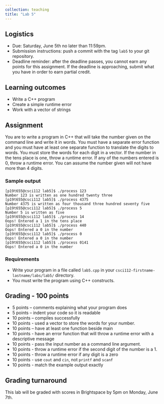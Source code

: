 ```yaml
---
collection: teaching
title: "Lab 5"
---
```


## Logistics
* Due: Saturday, June 5th no later than 11:59pm.
* Submission instructions: push a commit with the tag `lab5` to your git
	repository.
* Deadline reminder: after the deadline passes, you cannot earn any points for
	this assignment. If the deadline is approaching, submit what you have in
	order to earn partial credit.

## Learning outcomes
* Write a C++ program
* Create a simple runtime error
* Work with a vector of strings

## Assignment

You are to write a program in C++ that will take the number given on the
command line and write it in words. You must have a separate
error function and you must have at least one separate function to translate the digits to
words. You must store the words for each digit in a vector.
If the number in the tens place is one, throw a runtime error. If any of the
numbers entered is 0, throw a runtime error. 
You can assume the number given will not have more than 4 digits.

### Sample output
```
[p19t655@csci112 lab5]$ ./process 123
Number 123 is written as one hundred twenty three 
[p19t655@csci112 lab5]$ ./process 4375
Number 4375 is written as four thousand three hundred seventy five 
[p19t655@csci112 lab5]$ ./process 5
Number 5 is written as five 
[p19t655@csci112 lab5]$ ./process 14
Oops! Entered a 1 in the tens place
[p19t655@csci112 lab5]$ ./process 440
Oops! Entered a 0 in the number
[p19t655@csci112 lab5]$ ./process 0
Oops! Entered a 0 in the number
[p19t655@csci112 lab5]$ ./process 0141
Oops! Entered a 0 in the number
```

### Requirements
* Write your program in a file called `lab5.cpp` in your
	`csci112-firstname-lastname/labs/lab5/` directory.
* You must write the program using C++ constructs.

## Grading - 100 points

* 5 points – comments explaining what your program does
* 5 points – indent your code so it is readable
* 10 points – compiles successfully
* 10 points - used a vector to store the words for your number.
* 10 points – have at least one function beside main
* 10 points - have an error function that will throw a runtime error with a descriptive message
* 10 points - pass the input number as a command line argument.
* 10 points - throw a runtime error if the second digit of the number is a 1.
* 10 points - throw a runtime error if any digit is a zero
* 10 points - use `cout` and `cin`, not `printf` and `scanf`
* 10 points - match the example output exactly

## Grading turnaround
This lab will be graded with scores in Brightspace by 5pm on Monday, June 7th.
